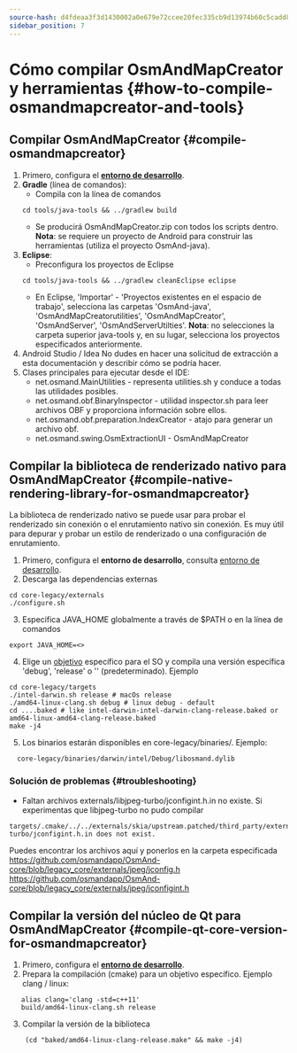 ```yaml
---
source-hash: d4fdeaa3f3d1430002a0e679e72ccee20fec335cb9d13974b60c5cadd82a094e
sidebar_position: 7
---
```


# Cómo compilar OsmAndMapCreator y herramientas {#how-to-compile-osmandmapcreator-and-tools}


## Compilar OsmAndMapCreator {#compile-osmandmapcreator}
1. Primero, configura el **[entorno de desarrollo](setup-the-dev-environment.md)**.
2. **Gradle** (línea de comandos):
    - Compila con la línea de comandos
    ```
    cd tools/java-tools && ../gradlew build
    ```
    - Se producirá OsmAndMapCreator.zip con todos los scripts dentro.
    **Nota**: se requiere un proyecto de Android para construir las herramientas (utiliza el proyecto OsmAnd-java).
3. **Eclipse**:
    - Preconfigura los proyectos de Eclipse
    ```
    cd tools/java-tools && ../gradlew cleanEclipse eclipse
    ```
    - En Eclipse, 'Importar' - 'Proyectos existentes en el espacio de trabajo', selecciona las carpetas 'OsmAnd-java', 'OsmAndMapCreatorutilities', 'OsmAndMapCreator', 'OsmAndServer', 'OsmAndServerUtilties'.
    **Nota**: no selecciones la carpeta superior java-tools y, en su lugar, selecciona los proyectos especificados anteriormente.
4. Android Studio / Idea
    No dudes en hacer una solicitud de extracción a esta documentación y describir cómo se podría hacer.
5. Clases principales para ejecutar desde el IDE:
   - net.osmand.MainUtilities - representa utilities.sh y conduce a todas las utilidades posibles.
   - net.osmand.obf.BinaryInspector - utilidad inspector.sh para leer archivos OBF y proporciona información sobre ellos.
   - net.osmand.obf.preparation.IndexCreator - atajo para generar un archivo obf.
   - net.osmand.swing.OsmExtractionUI - OsmAndMapCreator

## Compilar la biblioteca de renderizado nativo para OsmAndMapCreator {#compile-native-rendering-library-for-osmandmapcreator}
La biblioteca de renderizado nativo se puede usar para probar el renderizado sin conexión o el enrutamiento nativo sin conexión. Es muy útil para depurar y probar un estilo de renderizado o una configuración de enrutamiento.

1. Primero, configura el **entorno de desarrollo**, consulta [entorno de desarrollo](./setup-the-dev-environment).
2. Descarga las dependencias externas
 ```
 cd core-legacy/externals
 ./configure.sh
 ```
3. Especifica JAVA_HOME globalmente a través de $PATH o en la línea de comandos
  ```
  export JAVA_HOME=<>
  ```
4. Elige un [objetivo](https://github.com/osmandapp/OsmAnd-core/tree/legacy_core/targets) específico para el SO y compila una versión específica 'debug', 'release' o '' (predeterminado). Ejemplo
  ```
  cd core-legacy/targets
  ./intel-darwin.sh release # macOs release
  ./amd64-linux-clang.sh debug # linux debug - default
  cd ....baked # like intel-darwin-intel-darwin-clang-release.baked or amd64-linux-amd64-clang-release.baked
  make -j4
  ```
5. Los binarios estarán disponibles en core-legacy/binaries/.
Ejemplo:
  ```
    core-legacy/binaries/darwin/intel/Debug/libosmand.dylib
  ```

### Solución de problemas {#troubleshooting}
- Faltan archivos externals/libjpeg-turbo/jconfigint.h.in no existe.
Si experimentas que libjpeg-turbo no pudo compilar
```
targets/.cmake/../../externals/skia/upstream.patched/third_party/externals/libjpeg-turbo/jconfigint.h.in does not exist.
```
Puedes encontrar los archivos aquí y ponerlos en la carpeta especificada
https://github.com/osmandapp/OsmAnd-core/blob/legacy_core/externals/jpeg/jconfig.h
https://github.com/osmandapp/OsmAnd-core/blob/legacy_core/externals/jpeg/jconfigint.h

## Compilar la versión del núcleo de Qt para OsmAndMapCreator {#compile-qt-core-version-for-osmandmapcreator}
1. Primero, configura el **[entorno de desarrollo](setup-the-dev-environment.md)**.
2. Prepara la compilación (cmake) para un objetivo específico. Ejemplo clang / linux:
```
   alias clang='clang -std=c++11'
   build/amd64-linux-clang.sh release
```
3. Compilar la versión de la biblioteca
```
    (cd "baked/amd64-linux-clang-release.make" && make -j4)
```